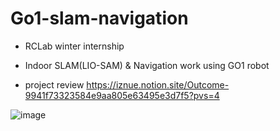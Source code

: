 # Go1-slam-navigation
- RCLab winter internship 
- Indoor SLAM(LIO-SAM) & Navigation work using GO1 robot

- project review
  https://iznue.notion.site/Outcome-9941f73323584e9aa805e63495e3d7f5?pvs=4
  
![image](https://github.com/iznue/Go1-slam-navigation/assets/97086266/981ab4e4-53b1-4ccc-a386-5aa9555c07ba)
